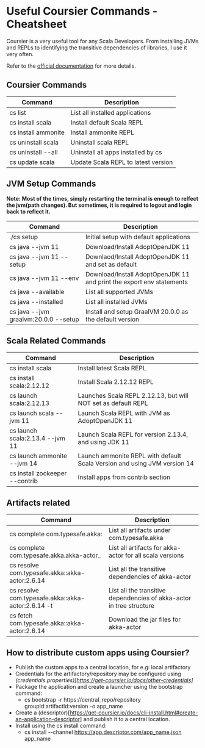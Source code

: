 # Useful Coursier Commands - Cheatsheet

Coursier is a very useful tool for any Scala Developers. From installing JVMs and REPLs to identifying the transitive dependencies of libraries, I use it very often. 

Refer to the [official documentation](https://get-coursier.io/docs/cli-installation.html#native-launcher) for more details.

## Coursier Commands ##

Command | Description
--- | ---
cs list | List all installed applications
cs install scala | Install default Scala REPL
cs install ammonite | Install ammonite REPL
cs uninstall scala | Uninstall scala REPL
cs uninstall --all | Uninstall all apps installed by cs
cs update scala | Update Scala REPL to latest version

## JVM Setup Commands ##

**Note: Most of the times, simply restarting the terminal is enough to relfect the jvm(path changes). But sometimes, it is required to logout and login back to reflect it.**

Command | Description
--- | ---
./cs setup | Initial setup with default applications |
cs java --jvm 11 | Download/Install AdoptOpenJDK 11
cs java --jvm 11 --setup | Downlaod/Install AdoptOpenJDK 11 and set as default
cs java --jvm 11 --env | Download/Install AdoptOpenJDK 11 and print the export env statements
cs java --available | List all supported JVMs
cs java --installed | List all installed JVMs
cs java --jvm graalvm:20.0.0 --setup | Install and setup GraalVM 20.0.0 as the default version

## Scala Related Commands ##

Command | Description
--- | ---
cs install scala | Install latest Scala REPL
cs install scala:2.12.12 | Install Scala 2.12.12 REPL
cs launch scala:2.12.13 | Launches Scala REPL 2.12.13, but will NOT set as default REPL
cs launch scala --jvm 11 | Launch Scala REPL with JVM as AdoptOpenJDK 11
cs launch scala:2.13.4 --jvm 11 | Launch Scala REPL for version 2.13.4, and using JDK 11
cs launch ammonite --jvm 14 | Launch ammonite REPL with default Scala Version and using JVM version 14
cs install zookeeper --contrib | Install apps from contrib section

## Artifacts related ##

Command | Description
--- | ---
cs complete com.typesafe.akka: | List all artifacts under com.typesafe.akka
cs complete com.typesafe.akka.akka-actor_ | List all artifacts for akka-actor for all scala versions
cs resolve com.typesafe.akka::akka-actor:2.6.14 | List all the transitive dependencies of akka-actor
cs resolve com.typesafe.akka::akka-actor:2.6.14 -t | List all the transitive dependencies of akka-actor in tree structure
cs fetch com.typesafe.akka::akka-actor:2.6.14 | Download the jar files for akka-actor


## How to distribute custom apps using Coursier? ##

- Publish the custom apps to a central location, for e.g: local artifactory
- Credentials for the artifactory/repository may be configured using _(credentials.properties)[https://get-coursier.io/docs/other-credentials]_
- Package the application and create a launcher using the bootstrap command:
  - cs bootstrap -r https://central_repo/repository groupId:artifactId:version -o app_name
- Create a (descriptor)[https://get-coursier.io/docs/cli-install.html#create-an-application-descriptor] and publish it to a central location.
- Install using the cs install command:
  - cs install --channel https://app.descriptor.com/app_name.json app_name
